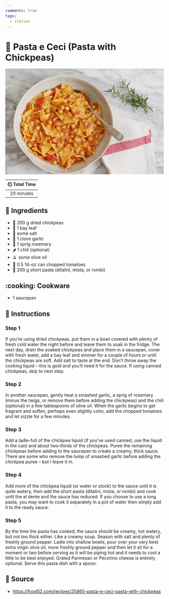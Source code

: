 ```yaml
---
comments: true
tags:
  - italian
---
```

# :spaghetti: Pasta e Ceci (Pasta with Chickpeas)

![Pasta e Ceci (Pasta with Chickpeas)](../assets/images/pasta-e-ceci-(pasta-with-chickpeas).jpg)

| :timer_clock: Total Time |
|:-----------------------: |
| 20 minutes |

## :salt: Ingredients

- :falafel: 200 g dried chickpeas
- :fallen_leaf: 1 bay leaf
- :salt: some salt
- :garlic: 1 clove garlic
- :herb: 1 sprig rosemary
- :hot_pepper: 1 chili (optional)
- :olive: some olive oil
- :tomato: 0.5 14-oz can chopped tomatoes
- :spaghetti: 200 g short pasta (ditalini, mista, or rombi)

## :cooking: Cookware

- 1 saucepan

## :pencil: Instructions

### Step 1

If you’re using dried chickpeas, put them in a bowl covered with plenty of fresh cold water the night before and leave
them to soak in the fridge. The next day, drain the soaked chickpeas and place them in a saucepan, cover with fresh
water, add a bay leaf and simmer for a couple of hours or until the chickpeas are soft. Add salt to taste at the end.
Don’t throw away the cooking liquid – this is gold and you’ll need it for the sauce. If using canned chickpeas,
skip to next step.

### Step 2

In another saucepan, gently heat a smashed garlic, a sprig of rosemary (minus the twigs, or remove them before adding
the chickpeas) and the chili (optional) in a few tablespoons of olive oil. When the garlic begins to get fragrant and
soften, perhaps even slightly color, add the chopped tomatoes and let sizzle for a few minutes.

### Step 3

Add a ladle-full of the chickpea liquid (if you’ve used canned, use the liquid in the can) and about two-thirds of the
chickpeas. Puree the remaining chickpeas before adding to the saucepan to create a creamy, thick sauce. There are some
who remove the lump of smashed garlic before adding the chickpea puree – but I leave it in.

### Step 4

Add more of the chickpea liquid (or water or stock) to the sauce until it is quite watery, then add the short pasta
(ditalini, mista, or rombi) and cook until the al dente and the sauce has reduced. If you choose to use a long pasta,
you may want to cook it separately in a pot of water then simply add it to the ready sauce.

### Step 5

By the time the pasta has cooked, the sauce should be creamy, not watery, but not too thick either. Like a creamy soup.
Season with salt and plenty of freshly ground pepper. Ladle into shallow bowls, pour over your very best extra virgin
olive oil, more freshly ground pepper and then let it sit for a moment or two before serving as it will be piping hot
and it needs to cool a little to be best enjoyed. Grated Parmesan or Pecorino cheese is entirely optional. Serve this
pasta dish with a spoon.

## :link: Source

- <https://food52.com/recipes/25865-pasta-e-ceci-pasta-with-chickpeas>
